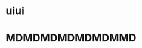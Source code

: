 <!--
 * @Author       : Gehrychiang
 * @LastEditTime : 2021-03-31 17:07:09
 * @Website      : www.yilantingfeng.site
 * @E-mail       : gehrychiang@aliyun.com
 * @ProbTitle    : (记得补充题目标题)
-->
# uiui
# MDMDMDMDMDMDMMD